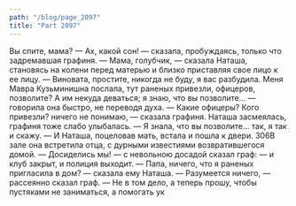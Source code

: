 ```yaml
---
path: "/blog/page_2097"
title: "Part 2097"
---
```


 Вы спите, мама?
— Ах, какой сон! — сказала, пробуждаясь, только что задремавшая графиня.
— Мама, голубчик, — сказала Наташа, становясь на колени перед матерью и близко приставляя свое лицо к ее лицу. — Виновата, простите, никогда не буду, я вас разбудила. Меня Мавра Кузьминишна послала, тут раненых привезли, офицеров, позволите? А им некуда деваться; я знаю, что вы позволите... — говорила она быстро, не переводя духа.
— Какие офицеры? Кого привезли? ничего не понимаю, — сказала графиня.
Наташа засмеялась, графиня тоже слабо улыбалась.
— Я знала, что вы позволите... так, я так и скажу. — И Наташа, поцеловав мать, встала и пошла к двери.
306В зале она встретила отца, с дурными известиями возвратившегося домой.
— Досиделись мы! — с невольною досадой сказал граф: — и клуб закрыт, и полиция выходит.
— Папа, ничего, что я раненых пригласила в дом? — сказала ему Наташа.
— Разумеется ничего, — рассеянно сказал граф. — Не в том дело, а теперь прошу, чтобы пустяками не заниматься, а помогать ук
